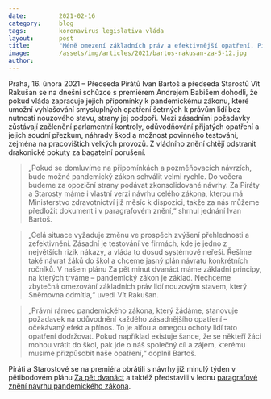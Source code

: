 ```yaml
---
date:         2021-02-16
category:     blog
tags:         koronavirus legislativa vláda
layout:       post
title:        "Méně omezení základních práv a efektivnější opatření. Piráti a Starostové žádají úpravu vládního návrhu pandemického zákona"
image:        /assets/img/articles/2021/bartos-rakusan-za-5-12.jpg
author:       
---
```




Praha, 16. února 2021 – Předseda Pirátů Ivan Bartoš a předseda Starostů Vít Rakušan se na dnešní schůzce s premiérem Andrejem Babišem dohodli, že pokud vláda zapracuje jejich připomínky k pandemickému zákonu, které umožní vyhlašování smysluplných opatření šetrných k právům lidí bez nutnosti nouzového stavu, strany jej podpoří. Mezi zásadními požadavky zůstávají začlenění parlamentní kontroly, odůvodňování přijatých opatření a jejich soudní přezkum, náhrady škod a možnost povinného testování, zejména na pracovištích velkých provozů. Z vládního znění chtějí odstranit drakonické pokuty za bagatelní porušení.

> „Pokud se domluvíme na připomínkách a pozměňovacích návrzích, bude možné pandemický zákon schválit velmi rychle. Do večera budeme za opoziční strany podávat zkonsolidované návrhy. Za Piráty a Starosty máme i vlastní verzi návrhu celého zákona, kterou má Ministerstvo zdravotnictví již měsíc k dispozici, takže za nás můžeme předložit dokument i v paragrafovém znění,“ shrnul jednání Ivan Bartoš.

> „Celá situace vyžaduje změnu ve prospěch zvýšení přehlednosti a zefektivnění. Zásadní je testování ve firmách, kde je jedno z největších rizik nákazy, a vláda to dosud systémově neřeší. Řešíme také návrat žáků do škol a chceme jasný plán návratu konkrétních ročníků. V našem plánu Za pět minut dvanáct máme základní principy, na kterých trváme – pandemický zákon je základ. Nechceme zbytečná omezování základních práv lidí nouzovým stavem, který Sněmovna odmítla,“ uvedl Vít Rakušan.

> „Právní rámec pandemického zákona, který žádáme, stanovuje požadavek na odůvodnění každého zásadnějšího opatření – očekávaný efekt a přínos. To je alfou a omegou ochoty lidí tato opatření dodržovat. Pokud například existuje šance, že se někteří žáci mohou vrátit do škol, pak jde o náš společný cíl a zájem, kterému musíme přizpůsobit naše opatření,“ doplnil Bartoš.


Piráti a Starostové se na premiéra obrátili s návrhy již minulý týden v pětibodovém plánu [Za pět dvanáct](https://www.pirati.cz/assets/pdf/za-pet-dvanact.pdf) a taktéž představili v lednu [paragrafové znění návrhu pandemického zákona](https://www.pirati.cz/assets/pdf/Pandemicky%CC%81_za%CC%81kon.pdf).

